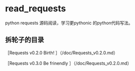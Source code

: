 # read_requests
python requests 源码阅读，学习更pythonic 的python代码写法。


## 拆轮子的目录

［Requests v0.2.0  Birth! ］（/doc/Requests_v0.2.0.md）

［Requests v0.3.0  Be frinendly ］（/doc/Requests_v0.2.0.md）
